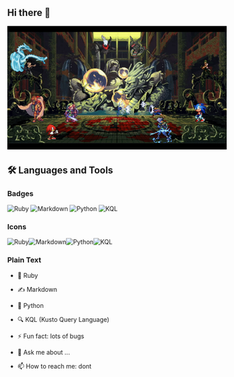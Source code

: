 ## Hi there 👋

<!--
**sigSandor/sigSandor** is a ✨ _special_ ✨ repository because its `README.md` (this file) appears on your GitHub profile.

Here are some ideas to get you started:

- 🔭 I’m currently working on ...
- 🌱 I’m currently learning ...
- 👯 I’m looking to collaborate on ...
- 🤔 I’m looking for help with ...
- 💬 Ask me about ...
- 📫 How to reach me: ...
- 😄 Pronouns: ...
- ⚡ Fun fact: ...
-->

![gef](gef.gif)

## 🛠️ Languages and Tools

### Badges
![Ruby](https://img.shields.io/badge/-Ruby-CC342D?logo=ruby&logoColor=white&style=flat)
![Markdown](https://img.shields.io/badge/-Markdown-000000?logo=markdown&logoColor=white&style=flat)
![Python](https://img.shields.io/badge/-Python-3776AB?logo=python&logoColor=white&style=flat)
![KQL](https://img.shields.io/badge/-KQL-0078D7?logo=microsoft&logoColor=white&style=flat)

### Icons
<img src="https://cdn.jsdelivr.net/gh/devicons/devicon/icons/ruby/ruby-original.svg" width="40" height="40" alt="Ruby" /><img src="https://cdn.jsdelivr.net/gh/devicons/devicon/icons/markdown/markdown-original.svg" width="40" height="40" alt="Markdown" /><img src="https://cdn.jsdelivr.net/gh/devicons/devicon/icons/python/python-original.svg" width="40" height="40" alt="Python" /><img src="https://upload.wikimedia.org/wikipedia/commons/a/a9/Microsoft_Azure_Logo.svg" width="40" height="40" alt="KQL" />

### Plain Text
- 💎 Ruby
- ✍️ Markdown
- 🐍 Python
- 🔍 KQL (Kusto Query Language)


- ⚡ Fun fact: lots of bugs
- 💬 Ask me about ...
- 📫 How to reach me: dont
